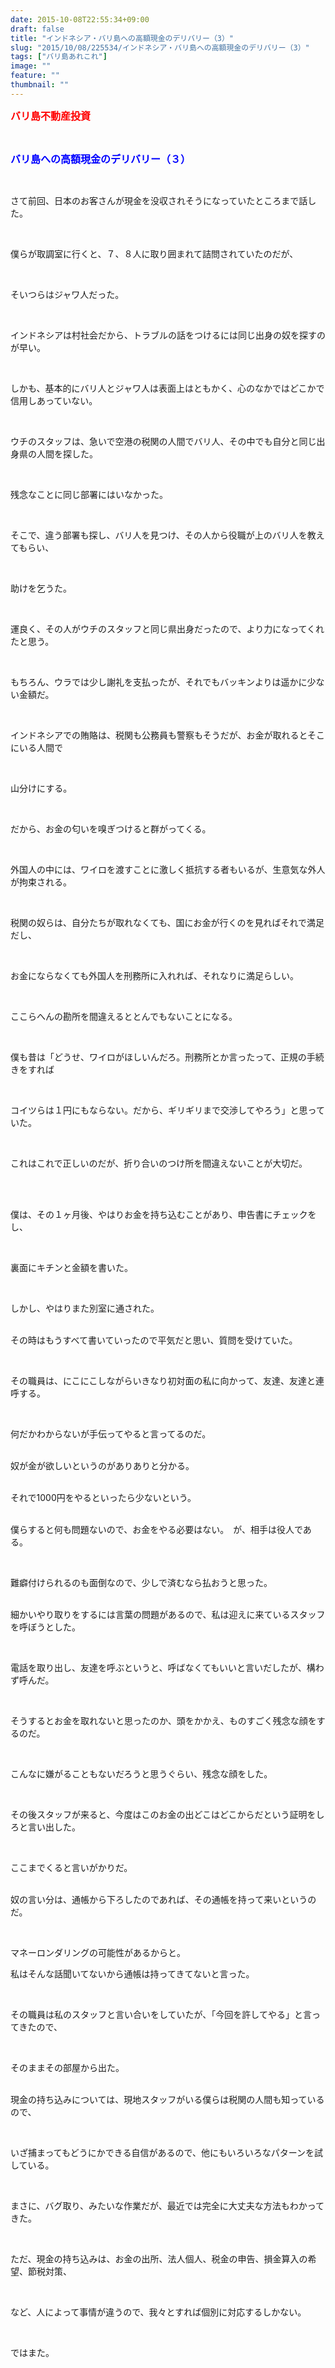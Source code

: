 ```yaml
---
date: 2015-10-08T22:55:34+09:00
draft: false
title: "インドネシア・バリ島への高額現金のデリバリー（3）"
slug: "2015/10/08/225534/インドネシア・バリ島への高額現金のデリバリー（3）"
tags: ["バリ島あれこれ"]
image: ""
feature: ""
thumbnail: ""
---
```

<p><font color="#ff0000" size="3"><strong>バリ島不動産投資</strong></font></p><br/><p><font color="#0000ff" size="3"><strong>バリ島への高額現金のデリバリー（３）</strong></font></p><br/><p>さて前回、日本のお客さんが現金を没収されそうになっていたところまで話した。</p><br/><p>僕らが取調室に行くと、７、８人に取り囲まれて詰問されていたのだが、</p><br/><p>そいつらはジャワ人だった。</p><br/><p>インドネシアは村社会だから、トラブルの話をつけるには同じ出身の奴を探すのが早い。</p><br/><p>しかも、基本的にバリ人とジャワ人は表面上はともかく、心のなかではどこかで信用しあっていない。</p><br/><p>ウチのスタッフは、急いで空港の税関の人間でバリ人、その中でも自分と同じ出身県の人間を探した。</p><br/><p>残念なことに同じ部署にはいなかった。</p><br/><p>そこで、違う部署も探し、バリ人を見つけ、その人から役職が上のバリ人を教えてもらい、</p><br/><p>助けを乞うた。</p><br/><p>運良く、その人がウチのスタッフと同じ県出身だったので、より力になってくれたと思う。</p><br/><p>もちろん、ウラでは少し謝礼を支払ったが、それでもバッキンよりは遥かに少ない金額だ。</p><br/><p>インドネシアでの賄賂は、税関も公務員も警察もそうだが、お金が取れるとそこにいる人間で</p><br/><p>山分けにする。</p><br/><p>だから、お金の匂いを嗅ぎつけると群がってくる。</p><br/><p>外国人の中には、ワイロを渡すことに激しく抵抗する者もいるが、生意気な外人が拘束される。</p><br/><p>税関の奴らは、自分たちが取れなくても、国にお金が行くのを見ればそれで満足だし、</p><br/><p>お金にならなくても外国人を刑務所に入れれば、それなりに満足らしい。</p><br/><p>ここらへんの勘所を間違えるととんでもないことになる。</p><br/><p>僕も昔は「どうせ、ワイロがほしいんだろ。刑務所とか言ったって、正規の手続きをすれば</p><br/><p>コイツらは１円にもならない。だから、ギリギリまで交渉してやろう」と思っていた。</p><br/><p>これはこれで正しいのだが、折り合いのつけ所を間違えないことが大切だ。</p><br/><br/><p>僕は、その１ヶ月後、やはりお金を持ち込むことがあり、申告書にチェックをし、</p><br/><p>裏面にキチンと金額を書いた。</p><br/><p>しかし、やはりまた別室に通された。</p><p><br/>その時はもうすべて書いていったので平気だと思い、質問を受けていた。</p><br/><p>その職員は、にこにこしながらいきなり初対面の私に向かって、友達、友達と連呼する。</p><br/><p>何だかわからないが手伝ってやると言ってるのだ。</p><p><br/>奴が金が欲しいというのがありありと分かる。</p><p><br/>それで1000円をやるといったら少ないという。</p><p><br/>僕らすると何も問題ないので、お金をやる必要はない。　が、相手は役人である。</p><br/><p>難癖付けられるのも面倒なので、少しで済むなら払おうと思った。</p><p><br/>細かいやり取りをするには言葉の問題があるので、私は迎えに来ているスタッフを呼ぼうとした。</p><br/><p>電話を取り出し、友達を呼ぶというと、呼ばなくてもいいと言いだしたが、構わず呼んだ。</p><br/><p>そうするとお金を取れないと思ったのか、頭をかかえ、ものすごく残念な顔をするのだ。</p><br/><p>こんなに嫌がることもないだろうと思うぐらい、残念な顔をした。</p><br/><p>その後スタッフが来ると、今度はこのお金の出どこはどこからだという証明をしろと言い出した。</p><br/><p>ここまでくると言いがかりだ。</p><p><br/>奴の言い分は、通帳から下ろしたのであれば、その通帳を持って来いというのだ。</p><br/><p>マネーロンダリングの可能性があるからと。<br/></p><p>私はそんな話聞いてないから通帳は持ってきてないと言った。</p><br/><p>その職員は私のスタッフと言い合いをしていたが、「今回を許してやる」と言ってきたので、</p><br/><p>そのままその部屋から出た。</p><p><br/>現金の持ち込みについては、現地スタッフがいる僕らは税関の人間も知っているので、</p><br/><p>いざ捕まってもどうにかできる自信があるので、他にもいろいろなパターンを試している。</p><br/><p>まさに、バグ取り、みたいな作業だが、最近では完全に大丈夫な方法もわかってきた。</p><br/><p>ただ、現金の持ち込みは、お金の出所、法人個人、税金の申告、損金算入の希望、節税対策、</p><br/><p>など、人によって事情が違うので、我々とすれば個別に対応するしかない。</p><br/><p>ではまた。</p><br/><br/><br/><br/><br/><br/><br/><br/><br/><br/><br/><br/><br/><br/>

